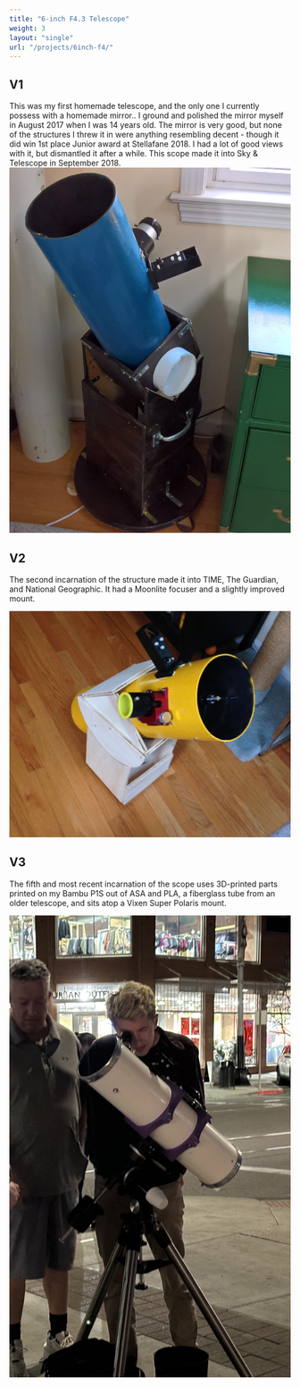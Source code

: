 ```yaml
---
title: "6-inch F4.3 Telescope"
weight: 3
layout: "single"
url: "/projects/6inch-f4/"
---
```


## V1
This was my first homemade telescope, and the only one I currently possess with a homemade mirror.. I ground and polished the mirror myself in August 2017 when I was 14 years old. The mirror is very good, but none of the structures I threw it in were anything resembling decent - though it did win 1st place Junior award at Stellafane 2018. I had a lot of good views with it, but dismantled it after a while. This scope made it into Sky & Telescope in September 2018. ![Mk I](images/mk1.jpg)


## V2

The second incarnation of the structure made it into TIME, The Guardian, and National Geographic. It had a Moonlite focuser and a slightly improved mount.

![Mk II](images/mk2.jpg)

## V3

The fifth and most recent incarnation of the scope uses 3D-printed parts printed on my Bambu P1S out of ASA and PLA, a fiberglass tube from an older telescope, and sits atop a Vixen Super Polaris mount.

![Mk V](images/6f4new.JPEG)
